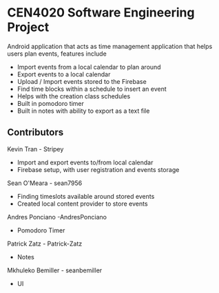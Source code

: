 # CEN4020 Software Engineering Project
Android application that acts as time management application that helps users plan events, features include
<ul>
  <li>Import events from a local calendar to plan around</li>
  <li>Export events to a local calendar </li>
  <li>Upload / Import events stored to the Firebase </li>
  <li>Find time blocks within a schedule to insert an event</li>
  <li>Helps with the creation class schedules</li>
  <li>Built in pomodoro timer</li>
  <li>Built in notes with ability to export as a text file</li>
</ul>

## Contributors
Kevin Tran - Stripey
<ul>
  <li>Import and export events to/from local calendar</li>
  <li>Firebase setup, with user registration and events storage</li>
</ul>
Sean O'Meara - sean7956
<ul>
  <li>Finding timeslots available around stored events</li>
  <li>Created local content provider to store events</li>
</ul>
Andres Ponciano -AndresPonciano
<ul>
  <li>Pomodoro Timer</li>
</ul>
Patrick Zatz - Patrick-Zatz
<ul>
  <li>Notes</li>
</ul>
Mkhuleko Bemiller - seanbemiller
<ul>
  <li>UI</li>
</ul>
